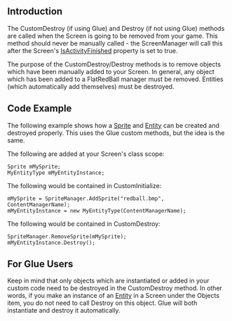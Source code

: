 ## Introduction

The CustomDestroy (if using Glue) and Destroy (if not using Glue) methods are called when the Screen is going to be removed from your game. This method should never be manually called - the ScreenManager will call this after the Screen's [IsActivityFinished](/frb/docs/index.php?title=Screen.IsActivityFinished.md "Screen.IsActivityFinished") property is set to true.

The purpose of the CustomDestroy/Destroy methods is to remove objects which have been manually added to your Screen. In general, any object which has been added to a FlatRedBall manager must be removed. Entities (which automatically add themselves) must be destroyed.

## Code Example

The following example shows how a [Sprite](/frb/docs/index.php?title=FlatRedBall.Sprite.md "FlatRedBall.Sprite") and [Entity](/frb/docs/index.php?title=Entity.md "Entity") can be created and destroyed properly. This uses the Glue custom methods, but the idea is the same.

The following are added at your Screen's class scope:

    Sprite mMySprite;
    MyEntityType mMyEntityInstance;

The following would be contained in CustomInitialize:

    mMySprite = SpriteManager.AddSprite("redball.bmp", ContentManagerName);
    mMyEntityInstance = new MyEntityType(ContentManagerName);

The following would be contained in CustomDestroy:

    SpriteManager.RemoveSprite(mMySprite);
    mMyEntityInstance.Destroy();

## For Glue Users

Keep in mind that only objects which are instantiated or added in your custom code need to be destroyed in the CustomDestroy method. In other words, if you make an instance of an [Entity](/frb/docs/index.php?title=Entity.md "Entity") in a Screen under the Objects item, you do not need to call Destroy on this object. Glue will both instantiate and destroy it automatically.
